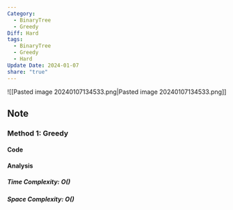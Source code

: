 ```yaml
---
Category:
  - BinaryTree
  - Greedy
Diff: Hard
tags:
  - BinaryTree
  - Greedy
  - Hard
Update Date: 2024-01-07
share: "true"
---
```


![[Pasted image 20240107134533.png|Pasted image 20240107134533.png]]
## Note

### Method 1: Greedy

#### Code

#### Analysis
##### Time Complexity: $O()$
##### Space Complexity: $O()$

